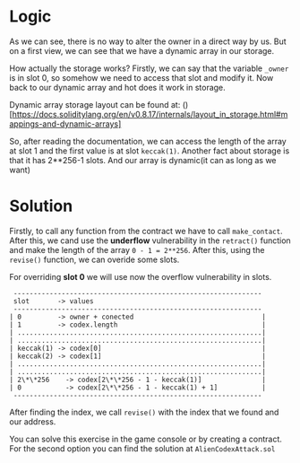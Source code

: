 # Logic

As we can see, there is no way to alter the owner in a direct way by us. But on a first view, we can see that we have a dynamic array in our storage. 

How actually the storage works?
Firstly, we can say that the variable `_owner` is in slot 0, so somehow we need to access that slot and modify it. Now back to our dynamic array and hot does it work in storage. 

Dynamic array storage layout can be found at: ()[https://docs.soliditylang.org/en/v0.8.17/internals/layout_in_storage.html#mappings-and-dynamic-arrays]

So, after reading the documentation, we can access the length of the array at slot 1 and the first value is at slot `keccak(1)`. Another fact about storage is that it has 2**256-1 slots. And our array is dynamic(it can as long as we want)

# Solution
Firstly, to call any function from the contract we have to call `make_contact`. After this, we cand use the **underflow** vulnerability in the `retract()` function and make the length of the array `0 - 1 = 2**256`. After this, using the `revise()` function, we can overide some slots. 

For overriding **slot 0** we will use now the overflow vulnerability in slots.
```
 --------------------------------------------------------------
 slot       -> values
 --------------------------------------------------------------
| 0         -> owner + conected                                |
| 1         -> codex.length                                    |
| .............................................................|
| .............................................................|
| keccak(1) -> codex[0]                                        |
| keccak(2) -> codex[1]                                        |
| .............................................................|
| .............................................................|
| 2\*\*256    -> codex[2\*\*256 - 1 - keccak(1)]               |
| 0           -> codex[2\*\*256 - 1 - keccak(1) + 1]           |
 --------------------------------------------------------------
```

After finding the index, we call `revise()` with the index that we found and our address.

You can solve this exercise in the game console or by creating a contract. For the second option you can find the solution at `AlienCodexAttack.sol`
